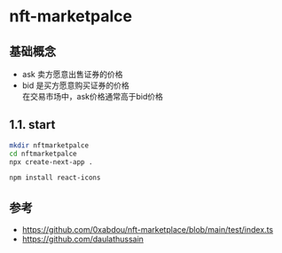 # nft-marketpalce

## 基础概念
+ ask 卖方愿意出售证券的价格  
+ bid 是买方愿意购买证券的价格  
在交易市场中，ask价格通常高于bid价格

## 1.1. start
```bash
mkdir nftmarketpalce
cd nftmarketpalce
npx create-next-app .

npm install react-icons

```


## 参考
+ https://github.com/0xabdou/nft-marketplace/blob/main/test/index.ts
+ https://github.com/daulathussain